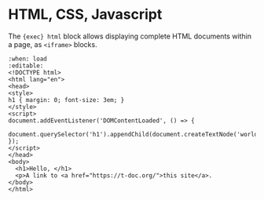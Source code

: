 <!-- Copyright 2024 Remy Blank <remy@c-space.org> -->
<!-- SPDX-License-Identifier: MIT -->

# HTML, CSS, Javascript

The `{exec} html` block allows displaying complete HTML documents within a page,
as `<iframe>` blocks.

```{exec} html
:when: load
:editable:
<!DOCTYPE html>
<html lang="en">
<head>
<style>
h1 { margin: 0; font-size: 3em; }
</style>
<script>
document.addEventListener('DOMContentLoaded', () => {
  document.querySelector('h1').appendChild(document.createTextNode('world!'));
});
</script>
</head>
<body>
  <h1>Hello, </h1>
  <p>A link to <a href="https://t-doc.org/">this site</a>.
</body>
</html>
```
